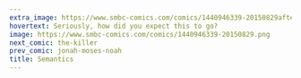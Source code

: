 ```yaml
---
extra_image: https://www.smbc-comics.com/comics/1440946339-20150829after.png
hovertext: Seriously, how did you expect this to go?
image: https://www.smbc-comics.com/comics/1440946339-20150829.png
next_comic: the-killer
prev_comic: jonah-moses-noah
title: Semantics
---
```


